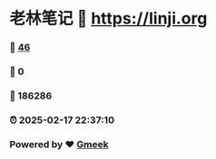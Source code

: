 # 老林笔记 :link: https://linji.org 
### :page_facing_up: [46](https://linji.org/tag.html) 
### :speech_balloon: 0 
### :hibiscus: 186286 
### :alarm_clock: 2025-02-17 22:37:10 
### Powered by :heart: [Gmeek](https://github.com/Meekdai/Gmeek)
